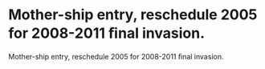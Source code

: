 # Mother-ship entry, reschedule 2005 for 2008-2011 ﬁnal invasion.

Mother-ship entry, reschedule 2005 for 2008-2011 ﬁnal invasion.